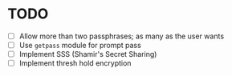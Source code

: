 # TODO

- [ ] Allow more than two passphrases; as many as the user wants
- [ ] Use `getpass` module for prompt pass
- [ ] Implement SSS (Shamir's Secret Sharing)
- [ ] Implement thresh hold encryption
